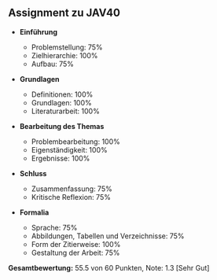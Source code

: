 ## Assignment zu JAV40

- **Einführung**
   - Problemstellung:                           75%
   - Zielhierarchie:                            100%
   - Aufbau:                                    75%

- **Grundlagen**
   - Definitionen:                              100%
   - Grundlagen:                                100%
   - Literaturarbeit:                           100%

- **Bearbeitung des Themas**
   - Problembearbeitung:                        100%
   - Eigenständigkeit:                          100%
   - Ergebnisse:                                100%

- **Schluss**
   - Zusammenfassung:                           75%
   - Kritische Reflexion:                       75%

- **Formalia**
   - Sprache:                                   75%
   - Abbildungen, Tabellen und Verzeichnisse:   75%
   - Form der Zitierweise:                      100%
   - Gestaltung der Arbeit:                     75%

**Gesamtbewertung:** 55.5 von 60 Punkten, Note: 1.3 [Sehr Gut]
